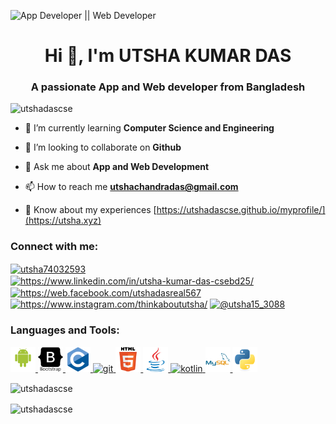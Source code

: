 ![App Developer || Web Developer](https://pbs.twimg.com/profile_banners/871035927853842432/1659109811/1500x500)
<h1 align="center">Hi 👋, I'm UTSHA KUMAR DAS</h1>
<h3 align="center">A passionate App and Web developer from Bangladesh</h3>

<p align="left"> <img src="https://komarev.com/ghpvc/?username=utshadascse&label=Profile%20views&color=0e75b6&style=flat" alt="utshadascse" /> </p>

- 🌱 I’m currently learning **Computer Science and Engineering**

- 👯 I’m looking to collaborate on **Github**

- 💬 Ask me about **App and Web Development**

- 📫 How to reach me **utshachandradas@gmail.com**

- 📄 Know about my experiences [https://utshadascse.github.io/myprofile/](https://utsha.xyz)

<h3 align="left">Connect with me:</h3>
<p align="left">
<a href="https://twitter.com/utsha74032593" target="blank"><img align="center" src="https://raw.githubusercontent.com/rahuldkjain/github-profile-readme-generator/master/src/images/icons/Social/twitter.svg" alt="utsha74032593" height="30" width="40" /></a>
<a href="https://linkedin.com/in/https://www.linkedin.com/in/utsha-kumar-das-csebd25/" target="blank"><img align="center" src="https://raw.githubusercontent.com/rahuldkjain/github-profile-readme-generator/master/src/images/icons/Social/linked-in-alt.svg" alt="https://www.linkedin.com/in/utsha-kumar-das-csebd25/" height="30" width="40" /></a>
<a href="https://fb.com/https://web.facebook.com/utshadasreal567" target="blank"><img align="center" src="https://raw.githubusercontent.com/rahuldkjain/github-profile-readme-generator/master/src/images/icons/Social/facebook.svg" alt="https://web.facebook.com/utshadasreal567" height="30" width="40" /></a>
<a href="https://instagram.com/https://www.instagram.com/thinkaboututsha/" target="blank"><img align="center" src="https://raw.githubusercontent.com/rahuldkjain/github-profile-readme-generator/master/src/images/icons/Social/instagram.svg" alt="https://www.instagram.com/thinkaboututsha/" height="30" width="40" /></a>
<a href="https://www.hackerearth.com/@utsha15_3088" target="blank"><img align="center" src="https://raw.githubusercontent.com/rahuldkjain/github-profile-readme-generator/master/src/images/icons/Social/hackerearth.svg" alt="@utsha15_3088" height="30" width="40" /></a>
</p>

<h3 align="left">Languages and Tools:</h3>
<p align="left"> <a href="https://developer.android.com" target="_blank" rel="noreferrer"> <img src="https://raw.githubusercontent.com/devicons/devicon/master/icons/android/android-original-wordmark.svg" alt="android" width="40" height="40"/> </a> <a href="https://getbootstrap.com" target="_blank" rel="noreferrer"> <img src="https://raw.githubusercontent.com/devicons/devicon/master/icons/bootstrap/bootstrap-plain-wordmark.svg" alt="bootstrap" width="40" height="40"/> </a> <a href="https://www.cprogramming.com/" target="_blank" rel="noreferrer"> <img src="https://raw.githubusercontent.com/devicons/devicon/master/icons/c/c-original.svg" alt="c" width="40" height="40"/> </a> <a href="https://git-scm.com/" target="_blank" rel="noreferrer"> <img src="https://www.vectorlogo.zone/logos/git-scm/git-scm-icon.svg" alt="git" width="40" height="40"/> </a> <a href="https://www.w3.org/html/" target="_blank" rel="noreferrer"> <img src="https://raw.githubusercontent.com/devicons/devicon/master/icons/html5/html5-original-wordmark.svg" alt="html5" width="40" height="40"/> </a> <a href="https://www.java.com" target="_blank" rel="noreferrer"> <img src="https://raw.githubusercontent.com/devicons/devicon/master/icons/java/java-original.svg" alt="java" width="40" height="40"/> </a> <a href="https://kotlinlang.org" target="_blank" rel="noreferrer"> <img src="https://www.vectorlogo.zone/logos/kotlinlang/kotlinlang-icon.svg" alt="kotlin" width="40" height="40"/> </a> <a href="https://www.mysql.com/" target="_blank" rel="noreferrer"> <img src="https://raw.githubusercontent.com/devicons/devicon/master/icons/mysql/mysql-original-wordmark.svg" alt="mysql" width="40" height="40"/> </a> <a href="https://www.python.org" target="_blank" rel="noreferrer"> <img src="https://raw.githubusercontent.com/devicons/devicon/master/icons/python/python-original.svg" alt="python" width="40" height="40"/> </a> </p>

<p><img align="center" src="https://github-readme-stats.vercel.app/api/top-langs?username=utshadascse&show_icons=true&locale=en&layout=compact" alt="utshadascse" /></p>

<p><img align="center" src="https://github-readme-streak-stats.herokuapp.com/?user=utshadascse&" alt="utshadascse" /></p>


